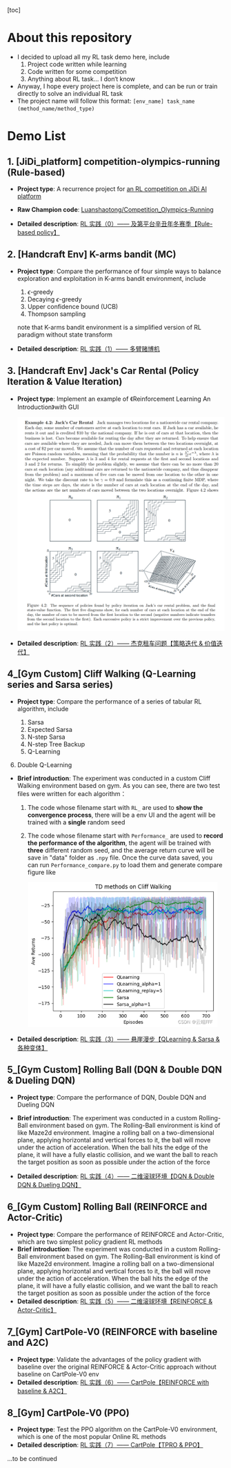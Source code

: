 [toc]

# About this repository

- I decided to upload all my RL task demo here, include
  1. Project code written while learning
  2. Code written for some competition
  3. Anything about RL task... I don‘t know
- Anyway, I hope every project here is complete, and can be run or train directly to solve an individual RL task
- The project name will follow this format: `[env_name] task_name (method_name/method_type)`



# Demo List

## 1. [JiDi_platform] competition-olympics-running (Rule-based)

- **Project type**: A recurrence project for [an RL competition on JiDi AI platform](http://www.jidiai.cn/compete_detail?compete=12)
- **Raw Champion code**: [Luanshaotong/Competition_Olympics-Running](https://gitee.com/luanshaotong/competition-olympics-running/blob/lst/olympics/submission.py)

- **Detailed description**: [RL 实践（0）—— 及第平台辛丑年冬赛季【Rule-based policy】](https://blog.csdn.net/wxc971231/article/details/125438242)



## 2. [Handcraft Env] K-arms bandit (MC)

- **Project type**:  Compare the performance of four simple ways to balance exploration and exploitation in K-arms bandit environment, include

  1. $\epsilon$-greedy
  2. Decaying $\epsilon$-greedy
  3. Upper confidence bound (UCB)
  4. Thompson sampling

  note that K-arms bandit environment is a simplified version of RL paradigm without state transform

- **Detailed description**: [RL 实践（1）—— 多臂赌博机](https://blog.csdn.net/wxc971231/article/details/127103190)



## 3. [Handcraft Env] Jack's Car Rental (Policy Iteration & Value Iteration)

- **Project type**:  Implement an example of 《Reinforcement Learning An Introduction》with GUI

  <img src="img/Jack's_car_rental.png" style="zoom:75%;" />

- **Detailed description**: [RL 实践（2）—— 杰克租车问题【策略迭代 & 价值迭代】](https://blog.csdn.net/wxc971231/article/details/127222242)



## 4_[Gym Custom] Cliff Walking (Q-Learning series and Sarsa series)

- **Project type**: Compare the performance of a series of tabular RL algorithm, include
  
  1. Sarsa
  2. Expected Sarsa
  3. N-step Sarsa
  4. N-step Tree Backup
  5. Q-Learning
6. Double Q-Learning

- **Brief introduction**: The experiment was conducted in a custom Cliff Walking environment based on gym. As you can see, there are two test files were written for each algorithm：

  1. The code whose filename start with `RL_` are used to **show the convergence process**, there will be a env UI and the agent will be trained with a **single** random seed

  2. The code whose filename start with `Performance_` are used to **record the performance of the algorithm**, the agent will be trained with **three** different random seed, and the average return curve will be save in "data" folder as `.npy` file. Once the curve data saved, you can run `Performance_compare.py` to load them and generate compare figure like

     <img src="img/performance_comapre.png" style="zoom:75%;" />

- **Detailed description**: [RL 实践（3）—— 悬崖漫步【QLearning & Sarsa & 各种变体】](https://blog.csdn.net/wxc971231/article/details/128180067)



## 5_[Gym Custom] Rolling Ball (DQN & Double DQN & Dueling DQN)

- **Project type**: Compare the performance of DQN, Double DQN and Dueling DQN
- **Brief introduction**: The experiment was conducted in a custom Rolling-Ball environment based on gym. The Rolling-Ball environment is kind of like Maze2d environment. Imagine a rolling ball on a two-dimensional plane, applying horizontal and vertical forces to it, the ball will move under the action of acceleration. When the ball hits the edge of the plane, it will have a fully elastic collision, and we want the ball to reach the target position as soon as possible under the action of the force

- **Detailed description**: [RL 实践（4）—— 二维滚球环境【DQN & Double DQN & Dueling DQN】](https://blog.csdn.net/wxc971231/article/details/131865151)



## 6_[Gym Custom] Rolling Ball (REINFORCE and Actor-Critic)

- **Project type**: Compare the performance of REINFORCE and Actor-Critic, which are two simplest policy gradient RL methods
- **Brief introduction**: The experiment was conducted in a custom Rolling-Ball environment based on gym. The Rolling-Ball environment is kind of like Maze2d environment. Imagine a rolling ball on a two-dimensional plane, applying horizontal and vertical forces to it, the ball will move under the action of acceleration. When the ball hits the edge of the plane, it will have a fully elastic collision, and we want the ball to reach the target position as soon as possible under the action of the force
- **Detailed description**: [RL 实践（5）—— 二维滚球环境【REINFORCE & Actor-Critic】](https://blog.csdn.net/wxc971231/article/details/131882224)



## 7_[Gym] CartPole-V0 (REINFORCE with baseline and A2C)

- **Project type**: Validate the advantages of the policy gradient with baseline over the original REINFORCE & Actor-Critic approach without baseline on CartPole-V0 env
- **Detailed description**: [RL 实践（6）—— CartPole【REINFORCE with baseline & A2C】](https://blog.csdn.net/wxc971231/article/details/131981803)



## 8_[Gym] CartPole-V0 (PPO)

- **Project type**: Test the PPO algorithm on the CartPole-V0 environment, which is one of the most popular Online RL methods
- **Detailed description**: [RL 实践（7）—— CartPole【TPRO & PPO】](https://blog.csdn.net/wxc971231/article/details/132214844)

...to be continued